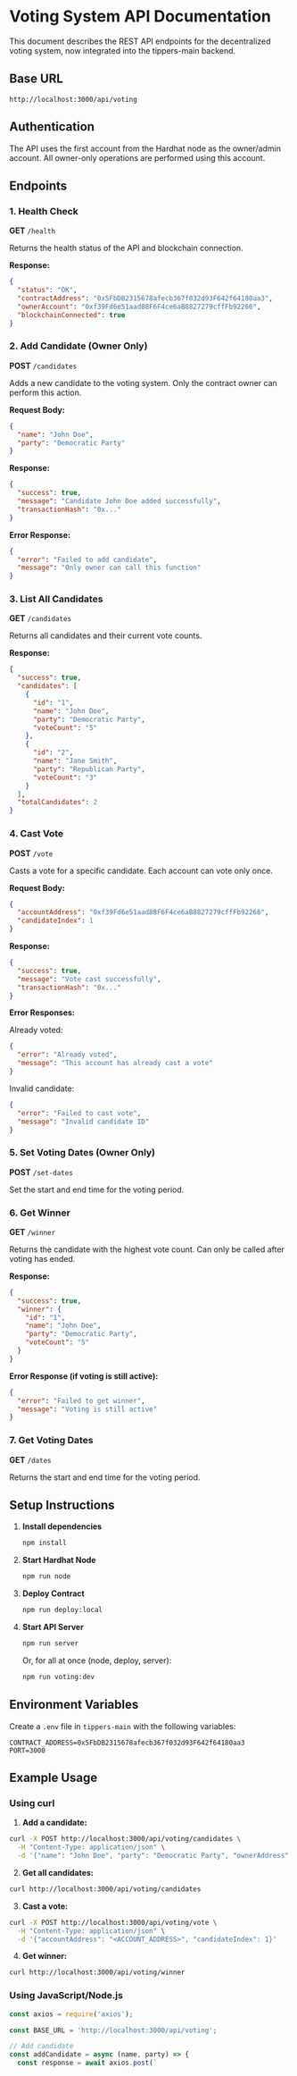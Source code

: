 # Voting System API Documentation

This document describes the REST API endpoints for the decentralized voting system, now integrated into the tippers-main backend.

## Base URL
```
http://localhost:3000/api/voting
```

## Authentication
The API uses the first account from the Hardhat node as the owner/admin account. All owner-only operations are performed using this account.

## Endpoints

### 1. Health Check
**GET** `/health`

Returns the health status of the API and blockchain connection.

**Response:**
```json
{
  "status": "OK",
  "contractAddress": "0x5FbDB2315678afecb367f032d93F642f64180aa3",
  "ownerAccount": "0xf39Fd6e51aad88F6F4ce6aB8827279cffFb92266",
  "blockchainConnected": true
}
```

### 2. Add Candidate (Owner Only)
**POST** `/candidates`

Adds a new candidate to the voting system. Only the contract owner can perform this action.

**Request Body:**
```json
{
  "name": "John Doe",
  "party": "Democratic Party"
}
```

**Response:**
```json
{
  "success": true,
  "message": "Candidate John Doe added successfully",
  "transactionHash": "0x..."
}
```

**Error Response:**
```json
{
  "error": "Failed to add candidate",
  "message": "Only owner can call this function"
}
```

### 3. List All Candidates
**GET** `/candidates`

Returns all candidates and their current vote counts.

**Response:**
```json
{
  "success": true,
  "candidates": [
    {
      "id": "1",
      "name": "John Doe",
      "party": "Democratic Party",
      "voteCount": "5"
    },
    {
      "id": "2",
      "name": "Jane Smith",
      "party": "Republican Party",
      "voteCount": "3"
    }
  ],
  "totalCandidates": 2
}
```

### 4. Cast Vote
**POST** `/vote`

Casts a vote for a specific candidate. Each account can vote only once.

**Request Body:**
```json
{
  "accountAddress": "0xf39Fd6e51aad88F6F4ce6aB8827279cffFb92266",
  "candidateIndex": 1
}
```

**Response:**
```json
{
  "success": true,
  "message": "Vote cast successfully",
  "transactionHash": "0x..."
}
```

**Error Responses:**

Already voted:
```json
{
  "error": "Already voted",
  "message": "This account has already cast a vote"
}
```

Invalid candidate:
```json
{
  "error": "Failed to cast vote",
  "message": "Invalid candidate ID"
}
```

### 5. Set Voting Dates (Owner Only)
**POST** `/set-dates`

Set the start and end time for the voting period.

### 6. Get Winner
**GET** `/winner`

Returns the candidate with the highest vote count. Can only be called after voting has ended.

**Response:**
```json
{
  "success": true,
  "winner": {
    "id": "1",
    "name": "John Doe",
    "party": "Democratic Party",
    "voteCount": "5"
  }
}
```

**Error Response (if voting is still active):**
```json
{
  "error": "Failed to get winner",
  "message": "Voting is still active"
}
```

### 7. Get Voting Dates
**GET** `/dates`

Returns the start and end time for the voting period.

## Setup Instructions

1. **Install dependencies**
   ```sh
   npm install
   ```
2. **Start Hardhat Node**
   ```sh
   npm run node
   ```
3. **Deploy Contract**
   ```sh
   npm run deploy:local
   ```
4. **Start API Server**
   ```sh
   npm run server
   ```
   Or, for all at once (node, deploy, server):
   ```sh
   npm run voting:dev
   ```

## Environment Variables

Create a `.env` file in `tippers-main` with the following variables:

```env
CONTRACT_ADDRESS=0x5FbDB2315678afecb367f032d93F642f64180aa3
PORT=3000
```

## Example Usage

### Using curl

1. **Add a candidate:**
```bash
curl -X POST http://localhost:3000/api/voting/candidates \
  -H "Content-Type: application/json" \
  -d '{"name": "John Doe", "party": "Democratic Party", "ownerAddress": "<OWNER_ADDRESS>"}'
```

2. **Get all candidates:**
```bash
curl http://localhost:3000/api/voting/candidates
```

3. **Cast a vote:**
```bash
curl -X POST http://localhost:3000/api/voting/vote \
  -H "Content-Type: application/json" \
  -d '{"accountAddress": "<ACCOUNT_ADDRESS>", "candidateIndex": 1}'
```

4. **Get winner:**
```bash
curl http://localhost:3000/api/voting/winner
```

### Using JavaScript/Node.js

```javascript
const axios = require('axios');

const BASE_URL = 'http://localhost:3000/api/voting';

// Add candidate
const addCandidate = async (name, party) => {
  const response = await axios.post(`